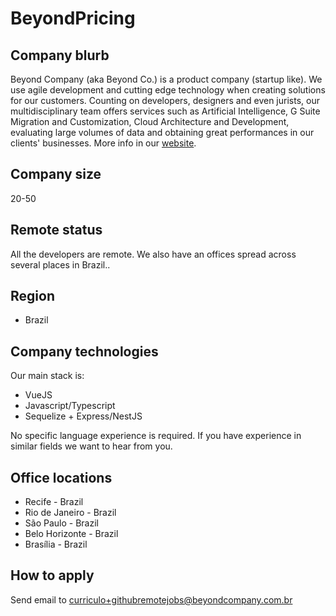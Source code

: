 # BeyondPricing

## Company blurb

Beyond Company (aka Beyond Co.) is a product company (startup like). We use agile development and cutting edge technology when creating solutions for our customers. Counting on developers, designers and even jurists, our multidisciplinary team offers services such as Artificial Intelligence, G Suite Migration and Customization, Cloud Architecture and Development, evaluating large volumes of data and obtaining great performances in our clients' businesses. More info in our [website](https://beyondcompany.com.br).

## Company size

20-50

## Remote status

All the developers are remote. We also have an offices spread across several places in Brazil..

## Region

- Brazil

## Company technologies

Our main stack is:
- VueJS
- Javascript/Typescript
- Sequelize + Express/NestJS

No specific language experience is required. If you have experience in similar fields we want to hear from you.

## Office locations

- Recife - Brazil
- Rio de Janeiro - Brazil
- São Paulo - Brazil
- Belo Horizonte - Brazil
- Brasília - Brazil

## How to apply

Send email to curriculo+githubremotejobs@beyondcompany.com.br
